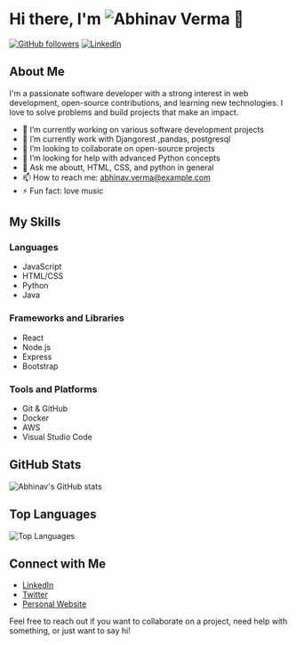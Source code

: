 # Hi there, I'm ![Abhinav Verma](https://user-images.githubusercontent.com/12345678/123456789-abcdef0.png) 👋

[![GitHub followers](https://img.shields.io/github/followers/AbhinavVerma01?label=Follow&style=social)](https://github.com/AbhinavVerma01)
[![LinkedIn](https://img.shields.io/badge/LinkedIn-Connect-blue)](https://www.linkedin.com/in/abhinavverma)

## About Me

I'm a passionate software developer with a strong interest in web development, open-source contributions, and learning new technologies. I love to solve problems and build projects that make an impact.

- 🔭 I’m currently working on various software development projects
- 🌱 I’m currently work with Djangorest ,pandas, postgresql
- 👯 I’m looking to collaborate on open-source projects
- 🤔 I’m looking for help with advanced Python concepts
- 💬 Ask me aboutt, HTML, CSS, and python in general
- 📫 How to reach me: [abhinav.verma@example.com](mailto:av438639@gmail.com)
- ⚡ Fun fact: love music

## My Skills

### Languages
- JavaScript
- HTML/CSS
- Python
- Java

### Frameworks and Libraries
- React
- Node.js
- Express
- Bootstrap

### Tools and Platforms
- Git & GitHub
- Docker
- AWS
- Visual Studio Code

## GitHub Stats

![Abhinav's GitHub stats](https://github-readme-stats.vercel.app/api?username=AbhinavVerma01&show_icons=true&theme=radical)

## Top Languages

![Top Languages](https://github-readme-stats.vercel.app/api/top-langs/?username=AbhinavVerma01&layout=compact&theme=radical)

## Connect with Me

- [LinkedIn](https://www.linkedin.com/in/abhinavverma)
- [Twitter](https://twitter.com/abhinavverma)
- [Personal Website](https://abhinavverma.dev)

Feel free to reach out if you want to collaborate on a project, need help with something, or just want to say hi!
